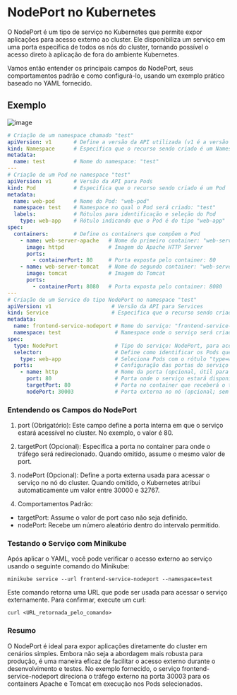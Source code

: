 # NodePort no Kubernetes

O NodePort é um tipo de serviço no Kubernetes que permite expor aplicações para acesso externo ao cluster. Ele disponibiliza um serviço em uma porta específica de todos os nós do cluster, tornando possível o acesso direto à aplicação de fora do ambiente Kubernetes.

Vamos então entender os principais campos do NodePort, seus comportamentos padrão e como configurá-lo, usando um exemplo prático baseado no YAML fornecido.

## Exemplo

![image](https://github.com/user-attachments/assets/777814f6-bc0a-4195-bc6b-2d0a4d7dac3f)


```yaml
# Criação de um namespace chamado "test"
apiVersion: v1       # Define a versão da API utilizada (v1 é a versão para Namespaces)
kind: Namespace      # Especifica que o recurso sendo criado é um Namespace
metadata:            
  name: test         # Nome do namespace: "test"
---
# Criação de um Pod no namespace "test"
apiVersion: v1       # Versão da API para Pods
kind: Pod            # Especifica que o recurso sendo criado é um Pod
metadata:
  name: web-pod      # Nome do Pod: "web-pod"
  namespace: test    # Namespace no qual o Pod será criado: "test"
  labels:            # Rótulos para identificação e seleção do Pod
    type: web-app    # Rótulo indicando que o Pod é do tipo "web-app"
spec: 
  containers:        # Define os containers que compõem o Pod
    - name: web-server-apache   # Nome do primeiro container: "web-server-apache"
      image: httpd              # Imagem do Apache HTTP Server
      ports:
        - containerPort: 80     # Porta exposta pelo container: 80
    - name: web-server-tomcat   # Nome do segundo container: "web-server-tomcat"
      image: tomcat             # Imagem do Tomcat
      ports:
        - containerPort: 8080   # Porta exposta pelo container: 8080
---
# Criação de um Service do tipo NodePort no namespace "test"
apiVersion: v1                   # Versão da API para Services
kind: Service                    # Especifica que o recurso sendo criado é um Service
metadata:
  name: frontend-service-nodeport # Nome do serviço: "frontend-service-nodeport"
  namespace: test                 # Namespace onde o serviço será criado: "test"
spec:
  type: NodePort                  # Tipo do serviço: NodePort, para acesso externo
  selector:                       # Define como identificar os Pods que o serviço gerencia
    type: web-app                 # Seleciona Pods com o rótulo "type=web-app"
  ports:                          # Configuração das portas do serviço
    - name: http                  # Nome da porta (opcional, útil para identificação)
      port: 80                    # Porta onde o serviço estará disponível internamente
      targetPort: 80              # Porta no container que receberá o tráfego (opcional)
      nodePort: 30003             # Porta externa no nó (opcional; sem ela, valor aleatório seria atribuído)
````

### Entendendo os Campos do NodePort
1.	port (Obrigatório):
Este campo define a porta interna em que o serviço estará acessível no cluster. No exemplo, o valor é 80.

2.	targetPort (Opcional):
Especifica a porta no container para onde o tráfego será redirecionado. Quando omitido, assume o mesmo valor de port.

3.	nodePort (Opcional):
Define a porta externa usada para acessar o serviço no nó do cluster. Quando omitido, o Kubernetes atribui automaticamente um valor entre 30000 e 32767.

4.	Comportamentos Padrão:
- targetPort: Assume o valor de port caso não seja definido.
- nodePort: Recebe um número aleatório dentro do intervalo permitido.

### Testando o Serviço com Minikube

Após aplicar o YAML, você pode verificar o acesso externo ao serviço usando o seguinte comando do Minikube:

```
minikube service --url frontend-service-nodeport --namespace=test
```
Este comando retorna uma URL que pode ser usada para acessar o serviço externamente. Para confirmar, execute um curl:
```
curl <URL_retornada_pelo_comando>
```
### Resumo

O NodePort é ideal para expor aplicações diretamente do cluster em cenários simples. Embora não seja a abordagem mais robusta para produção, é uma maneira eficaz de facilitar o acesso externo durante o desenvolvimento e testes. No exemplo fornecido, o serviço frontend-service-nodeport direciona o tráfego externo na porta 30003 para os containers Apache e Tomcat em execução nos Pods selecionados.
